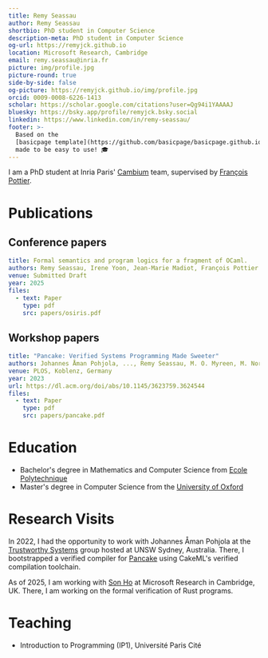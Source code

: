 ```yaml
---
title: Remy Seassau
author: Remy Seassau
shortbio: PhD student in Computer Science
description-meta: PhD student in Computer Science
og-url: https://remyjck.github.io
location: Microsoft Research, Cambridge
email: remy.seassau@inria.fr
picture: img/profile.jpg
picture-round: true
side-by-side: false
og-picture: https://remyjck.github.io/img/profile.jpg
orcid: 0009-0008-6226-1413
scholar: https://scholar.google.com/citations?user=Qg94i1YAAAAJ
bluesky: https://bsky.app/profile/remyjck.bsky.social
linkedin: https://www.linkedin.com/in/remy-seassau/
footer: >-
  Based on the
  [basicpage template](https://github.com/basicpage/basicpage.github.io),
  made to be easy to use! 🎓
---
```


I am a PhD student at Inria Paris' [Cambium](https://cambium.inria.fr/) team, supervised by [François Pottier](https://cambium.inria.fr/~fpottier/).


# Publications

## Conference papers

``` yaml {.paper}
title: Formal semantics and program logics for a fragment of OCaml.
authors: Remy Seassau, Irene Yoon, Jean-Marie Madiot, François Pottier
venue: Submitted Draft
year: 2025
files:
  - text: Paper
    type: pdf
    src: papers/osiris.pdf
```

## Workshop papers

``` yaml {.paper}
title: "Pancake: Verified Systems Programming Made Sweeter"
authors: Johannes Åman Pohjola, ..., Remy Seassau, M. O. Myreen, M. Norrish, G. Heiser
venue: PLOS, Koblenz, Germany
year: 2023
url: https://dl.acm.org/doi/abs/10.1145/3623759.3624544
files:
  - text: Paper
    type: pdf
    src: papers/pancake.pdf
```

# Education

- Bachelor's degree in Mathematics and Computer Science from [Ecole Polytechnique](https://www.polytechnique.edu/)
- Master's degree in Computer Science from the [University of Oxford](https://www.ox.ac.uk/admissions/graduate/courses/msc-advanced-computer-science)

# Research Visits

In 2022, I had the opportunity to work with Johannes Åman Pohjola at the [Trustworthy Systems](https://trustworthy.systems/) group hosted at UNSW Sydney, Australia.
There, I bootstrapped a verified compiler for [Pancake](https://trustworthy.systems/projects/pancake/) using CakeML's verified compilation toolchain.

As of 2025, I am working with [Son Ho](https://www.sonho.fr/) at Microsoft Research in Cambridge, UK.
There, I am working on the formal verification of Rust programs.

# Teaching

- Introduction to Programming (IP1), Université Paris Cité

